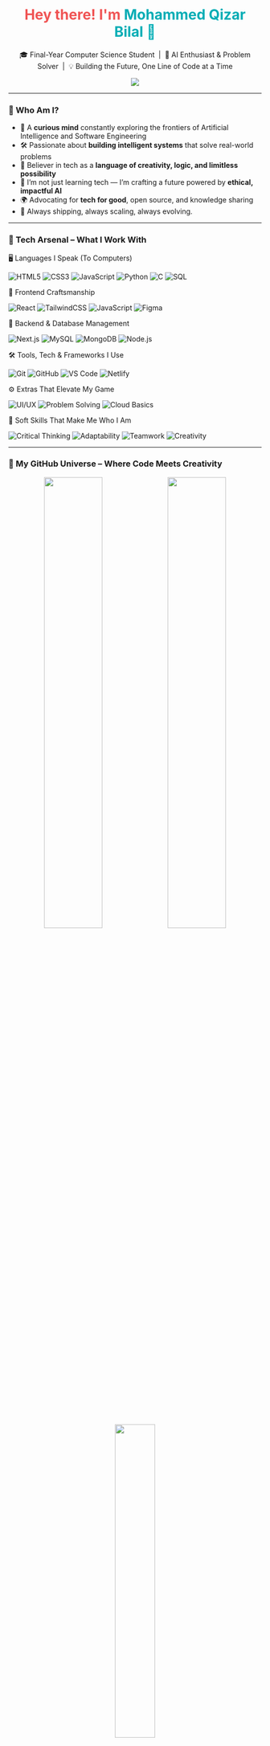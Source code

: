 <h1 align="center" style="color: #F05454;">Hey there! I'm <span style="color:#00ADB5;"> Mohammed Qizar Bilal 👋</span></h1>

<p align="center">
  🎓 Final-Year Computer Science Student &nbsp|&nbsp 🧠 AI Enthusiast & Problem Solver &nbsp|&nbsp 💡 Building the Future, One Line of Code at a Time
</p>

<p align="center">
  <img src="https://readme-typing-svg.demolab.com?font=Fira+Code&size=24&duration=3000&pause=1000&color=00ADB5&center=true&vCenter=true&width=900&lines=Welcome+to+My+Tech+Space!;AI+is+not+the+future%2C+it's+my+present.;Turning+Ideas+into+Impact.;Coding+with+Purpose%2C+Passion%2C+and+Precision."/>
</p>

---

### 🌌 Who Am I?

- 🧠 A **curious mind** constantly exploring the frontiers of Artificial Intelligence and Software Engineering
- 🛠️ Passionate about **building intelligent systems** that solve real-world problems
- 💬 Believer in tech as a **language of creativity, logic, and limitless possibility**
- 🎯 I’m not just learning tech — I’m crafting a future powered by **ethical, impactful AI**
- 🌍 Advocating for **tech for good**, open source, and knowledge sharing
- 🚀 Always shipping, always scaling, always evolving.

---

### 🚀 Tech Arsenal – What I Work With
🖥️ Languages I Speak (To Computers)

![HTML5](https://img.shields.io/badge/HTML5-F06529?style=for-the-badge&logo=html5&logoColor=white)
![CSS3](https://img.shields.io/badge/CSS3-2965F1?style=for-the-badge&logo=css3&logoColor=white)
![JavaScript](https://img.shields.io/badge/JavaScript-F7E018?style=for-the-badge&logo=javascript&logoColor=black)
![Python](https://img.shields.io/badge/Python-306998?style=for-the-badge&logo=python&logoColor=FFD43B)
![C](https://img.shields.io/badge/C-00599C?style=for-the-badge&logo=c&logoColor=white)
![SQL](https://img.shields.io/badge/SQL-336791?style=for-the-badge&logo=mysql&logoColor=white)


🎨 Frontend Craftsmanship

![React](https://img.shields.io/badge/React-20232A?style=for-the-badge&logo=react&logoColor=61DAFB)
![TailwindCSS](https://img.shields.io/badge/TailwindCSS-0EA5E9?style=for-the-badge&logo=tailwind-css&logoColor=white)
![JavaScript](https://img.shields.io/badge/Vanilla_JS-F7DF1E?style=for-the-badge&logo=javascript&logoColor=black)
![Figma](https://img.shields.io/badge/Figma-1E1E1E?style=for-the-badge&logo=figma&logoColor=F24E1E)

🧠 Backend & Database Management

![Next.js](https://img.shields.io/badge/Next.js-000000?style=for-the-badge&logo=nextdotjs&logoColor=white)
![MySQL](https://img.shields.io/badge/MySQL-00758F?style=for-the-badge&logo=mysql&logoColor=white)
![MongoDB](https://img.shields.io/badge/MongoDB-00ED64?style=for-the-badge&logo=mongodb&logoColor=white)
![Node.js](https://img.shields.io/badge/Node.js-339933?style=for-the-badge&logo=node.js&logoColor=white)

🛠️ Tools, Tech & Frameworks I Use

![Git](https://img.shields.io/badge/Git-F1502F?style=for-the-badge&logo=git&logoColor=white)
![GitHub](https://img.shields.io/badge/GitHub-181717?style=for-the-badge&logo=github&logoColor=white)
![VS Code](https://img.shields.io/badge/VS_Code-007ACC?style=for-the-badge&logo=visual-studio-code&logoColor=white)
![Netlify](https://img.shields.io/badge/Netlify-00C7B7?style=for-the-badge&logo=netlify&logoColor=white)

⚙️ Extras That Elevate My Game

![UI/UX](https://img.shields.io/badge/UI/UX-FE4A49?style=for-the-badge&logo=adobe-xd&logoColor=white)
![Problem Solving](https://img.shields.io/badge/Problem%20Solving-212121?style=for-the-badge&logo=codeforces&logoColor=white)
![Cloud Basics](https://img.shields.io/badge/Cloud%20Computing-4285F4?style=for-the-badge&logo=google-cloud&logoColor=white)

🧠 Soft Skills That Make Me Who I Am

![Critical Thinking](https://img.shields.io/badge/Critical%20Thinking-1E88E5?style=for-the-badge)
![Adaptability](https://img.shields.io/badge/Adaptability-8E24AA?style=for-the-badge)
![Teamwork](https://img.shields.io/badge/Teamwork-43A047?style=for-the-badge)
![Creativity](https://img.shields.io/badge/Creativity-FF6F00?style=for-the-badge)

---

### 🌌 My GitHub Universe – Where Code Meets Creativity

<p align="center"> <img src="https://github-readme-stats.vercel.app/api?username=QizarBilal&show_icons=true&theme=radical&title_color=FF6B81&icon_color=FAD000&text_color=FDFDFD&bg_color=0D1117" width="48%"/> <img src="https://github-readme-streak-stats.herokuapp.com?user=QizarBilal&theme=radical&ring=FAD000&fire=F75C4C&currStreakLabel=FF6B81" width="48%"/> </p> <p align="center"> <img src="https://github-readme-stats.vercel.app/api/top-langs/?username=QizarBilal&layout=compact&theme=radical&title_color=FAD000&text_color=FDFDFD&bg_color=0D1117" width="40%" /> </p> <p align="center"> <img src="https://github-profile-summary-cards.vercel.app/api/cards/profile-details?username=QizarBilal&theme=tokyonight" width="95%" /> </p>

---

### 🚀 Featured Projects

- [🤖 Real-Time AI Resume Parser](https://github.com/QizarBilal/ai-resume-parser) – Built with Gemini 2.5, Flask & NLP
- [📈 Multi-Vendor Marketplace](https://github.com/QizarBilal/Multi-Vendor-Marketplace) – Forecasting multiple Vendors and Products, and their Collaboration
- [🌐 Personal Portfolio Website](https://github.com/QizarBilal/Personal-Portfolio) – Built using React.js + Tailwind CSS
- [💬 Free Fire ExperTrade](https://github.com/QizarBilal/FreeFireXperTrade) – Enabling users to learn and Trade accounts

---

### 🌱 Currently Exploring

- 🧱 Building full-stack apps using React + Next.js

- 🚀 Learning backend magic with MongoDB + Node.js

- 🧬 Sharpening AI skills with Python & machine learning

- 🎨 Enhancing UI/UX precision using Figma & TailwindCSS

---

### 📬 Let’s Connect & Collaborate

<p align="center">
  <a href="mailto:qizarbilal@gmail.com">
    <img src="https://img.shields.io/badge/Email-D14836?style=for-the-badge&logo=gmail&logoColor=white"/>
  </a>
  <a href="https://www.linkedin.com/in/mohammed-qizar-bilal">
    <img src="https://img.shields.io/badge/LinkedIn-0077B5?style=for-the-badge&logo=linkedin&logoColor=white"/>
  </a>
  <a href="https://qizarbilal.netlify.app">
    <img src="https://img.shields.io/badge/Portfolio-121212?style=for-the-badge&logo=google-chrome&logoColor=white"/>
  </a>
</p>

---

### 🧠 Fun Facts About Me

- ✨ I don't chase tech trends — I *understand* and *build* them.
- 📖 I believe in lifelong learning over quick wins.
- 🎤 I love sharing tech insights on LinkedIn and short AI tool reviews on **@TheAICornerSpot**.
- 🧩 For me, debugging is just solving a puzzle I haven't cracked… yet.

---

> *"The code I write today is the solution to a problem someone will face tomorrow."*  
> — **Mohammed Qizar Bilal**

